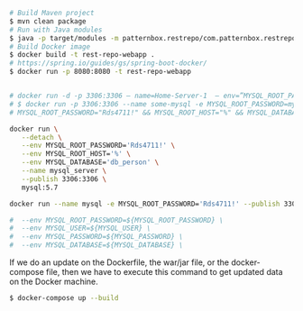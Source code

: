 
```bash
# Build Maven project
$ mvn clean package
# Run with Java modules
$ java -p target/modules -m patternbox.restrepo/com.patternbox.restrepo.RestRepoWebapp
# Build Docker image
$ docker build -t rest-repo-webapp .
# https://spring.io/guides/gs/spring-boot-docker/
$ docker run -p 8080:8080 -t rest-repo-webapp
```

```bash

# docker run -d -p 3306:3306 — name=Home-Server-1  — env=”MYSQL_ROOT_PASSWORD=”Your Password" mysql
# $ docker run -p 3306:3306 --name some-mysql -e MYSQL_ROOT_PASSWORD=my-secret-pw -d mysql:5.7
# MYSQL_ROOT_PASSWORD="Rds4711!" && MYSQL_ROOT_HOST="%" && MYSQL_DATABASE="db_person" && \

docker run \
   --detach \
   --env MYSQL_ROOT_PASSWORD='Rds4711!' \
   --env MYSQL_ROOT_HOST='%' \
   --env MYSQL_DATABASE='db_person' \
   --name mysql_server \
   --publish 3306:3306 \
   mysql:5.7

docker run --name mysql -e MYSQL_ROOT_PASSWORD='Rds4711!' --publish 3306:3306 mysql:5.7

#  --env MYSQL_ROOT_PASSWORD=${MYSQL_ROOT_PASSWORD} \
#  --env MYSQL_USER=${MYSQL_USER} \
#  --env MYSQL_PASSWORD=${MYSQL_PASSWORD} \
#  --env MYSQL_DATABASE=${MYSQL_DATABASE} \

```

If we do an update on the Dockerfile, the war/jar file, or the docker-compose file, then we have to execute this command to get updated data on the Docker machine.

```bash
$ docker-compose up --build
```
